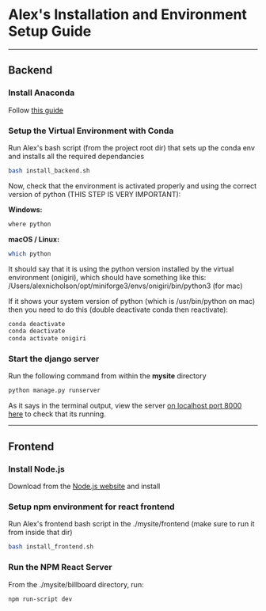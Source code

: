 # Alex's Installation and Environment Setup Guide

---

## Backend

### Install Anaconda

Follow [this guide](https://docs.anaconda.com/anaconda/install/)

### Setup the Virtual Environment with Conda

Run Alex's bash script (from the project root dir) that sets up the conda env and installs all the required dependancies

```bash
bash install_backend.sh
```

Now, check that the environment is activated properly and using the correct version of python (THIS STEP IS VERY IMPORTANT):

**Windows:**

```bash
where python
```

**macOS / Linux:**

```bash
which python
```

It should say that it is using the python version installed by the virtual environment (onigiri), which should have something like this:
/Users/alexnicholson/opt/miniforge3/envs/onigiri/bin/python3 (for mac)

If it shows your system version of python (which is /usr/bin/python on mac) then you need to do this (double deactivate conda then reactivate):

```bash
conda deactivate
conda deactivate
conda activate onigiri
```

### Start the django server

Run the following command from within the **mysite** directory

```bash
python manage.py runserver
```

As it says in the terminal output, view the server [on localhost port 8000 here](http://127.0.0.1:8000/) to check that its running.

---

## Frontend

### Install Node.js

Download from the [Node.js website](https://nodejs.org/en/download/) and install

### Setup npm environment for react frontend

Run Alex's frontend bash script in the ./mysite/frontend (make sure to run it from inside that dir)

```bash
bash install_frontend.sh
```

### Run the NPM React Server

From the ./mysite/billboard directory, run:

```bash
npm run-script dev
```
